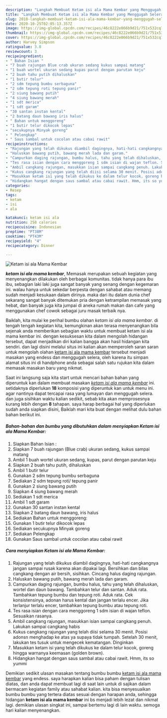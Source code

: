 ```yaml
---
description: "Langkah Membuat Ketam isi ala Mama Kembar yang Menggugah Selera"
title: "Langkah Membuat Ketam isi ala Mama Kembar yang Menggugah Selera"
slug: 2018-langkah-membuat-ketam-isi-ala-mama-kembar-yang-menggugah-selera
date: 2020-10-25T02:05:13.357Z
image: https://img-global.cpcdn.com/recipes/46c8222e066b9d21/751x532cq70/ketam-isi-ala-mama-kembar-foto-resep-utama.jpg
thumbnail: https://img-global.cpcdn.com/recipes/46c8222e066b9d21/751x532cq70/ketam-isi-ala-mama-kembar-foto-resep-utama.jpg
cover: https://img-global.cpcdn.com/recipes/46c8222e066b9d21/751x532cq70/ketam-isi-ala-mama-kembar-foto-resep-utama.jpg
author: Harvey Simpson
ratingvalue: 3.8
reviewcount: 3
recipeingredient:
- " Bahan Isian "
- "7 buah rajungan Blue crab ukuran sedang kukus sampai matang"
- "1 buah wortel ukuran sedang kupas parut dengan parutan keju"
- "2 buah tahu putih dihaluskan"
- "1 butir telur"
- "2 sdm tepung bumbu serbaguna"
- "2 sdm tepung roti tepung panir"
- "2 siung bawang putih"
- "4 siung bawang merah"
- "1 sdt merica"
- "1 sdt garam"
- "30 santan instan kental"
- "2 batang daun bawang iris halus"
- " Bahan untuk menggoreng"
- "1 butir telur dikocok lepas"
- "secukupnya Minyak goreng"
- " Pelengkap"
- " Saus sambal untuk cocolan atau cabai rawit"
recipeinstructions:
- "Rajungan yang telah dikukus diambil dagingnya, hati-hati cangkangnya jangan sampai rusak karena akan dipakai lagi. Bersihkan dan bilas cangkang dengan air bersih, sisihkan. Cincang halus daging rajungan."
- "Haluskan bawang putih, bawang merah lada dan garam."
- "Campurkan daging rajungan, bumbu halus, tahu yang telah dihaluskan, wortel dan daun bawang. Tambahkan telur dan santan. Aduk rata. Tambahkan tepung bumbu dan tepung roti. Aduk rata. Cek konsistensinya, adonan harus kental dan jangan terlalu encer. Jika terlanjur terlalu encer, tambahkan tepung bumbu atau tepung roti."
- "Tes rasa isian dengan cara menggoreng 1 sdm isian di wajan teflon. Sesuaikan rasanya."
- "Ambil cangkang rajungan, masukkan isian sampai cangkang penuh. Lakukan sampai cangkang habis"
- "Kukus cangkang rajungan yang telah diisi selama 30 menit. Posisi adonsn menghadap ke atas ya supaya tidak tumpah. Setelah 30 menit, lakukan tes tusuk untuk mengecek kematangan. Dinginkan"
- "Masukkan ketam isi yang telah dikukus ke dalam telur kocok, goreng hingga warnanya keemasan (golden brown)."
- "Hidangkan hangat dengan saus sambal atau cabai rawit. Hmm, its so yummi"
categories:
- Resep
tags:
- ketam
- isi
- ala

katakunci: ketam isi ala 
nutrition: 258 calories
recipecuisine: Indonesian
preptime: "PT38M"
cooktime: "PT43M"
recipeyield: "4"
recipecategory: Dinner

---
```



![Ketam isi ala Mama Kembar](https://img-global.cpcdn.com/recipes/46c8222e066b9d21/751x532cq70/ketam-isi-ala-mama-kembar-foto-resep-utama.jpg)

<b><i>ketam isi ala mama kembar</i></b>, Memasak merupakan sebuah kegiatan yang menyenangkan dilakukan oleh berbagai komunitas. tidak hanya para ibu ibu, sebagian laki laki juga sangat banyak yang senang dengan kegemaran ini. walau hanya untuk sekedar berpesta dengan sahabat atau memang sudah menjadi kesukaan dalam dirinya. maka dari itu dalam dunia chef sekarang sangat banyak ditemukan pria dengan ketrampilan memasak yang hebat, dan banyak juga kita jumpai di aneka rumah makan dan cafe yang menggunakan chef cowok sebagai juru masak terbaik nya.



Baiklah, kita mulai ke perihal bumbu olahan <i>ketam isi ala mama kembar</i>. di tengah tengah kegiatan kita, kemungkinan akan terasa menyenangkan bila sejenak anda memberikan sebagian waktu untuk membuat ketam isi ala mama kembar ini. dengan kesuksesan kita dalam mengolah hidangan tersebut, dapat menjadikan diri kalian bangga akan hasil hidangan kita sendiri. dan lagi disini melalui situs ini kalian akan memperoleh saran saran untuk mengolah olahan <u>ketam isi ala mama kembar</u> tersebut menjadi masakan yang endess dan menggugah selera, oleh karena itu simpan alamat situs ini di handphone anda sebagai salah satu rujukan kita dalam memasak masakan baru yang nikmat.


Saat ini langsung saja kita start untuk mencari bahan bahan yang diperuntuk kan dalam membuat masakan <u><i>ketam isi ala mama kembar</i></u> ini. setidaknya diperlukan <b>18</b> komposisi yang diperuntuk kan untuk menu ini. agar nantinya dapat tercapai rasa yang lumayan dan menggugah selera. dan juga sisihkan waktu kalian sedikit, sebab kita akan memprosesnya kurang lebih dengan <b>8</b> tahapan. saya harap berbagai hal yang diperlukan sudah anda siapkan disini, Baiklah mari kita buat dengan melihat dulu bahan bahan berikut ini.

<!--inarticleads1-->

##### Bahan-bahan dan bumbu yang dibutuhkan dalam menyiapkan Ketam isi ala Mama Kembar:

1. Siapkan  Bahan Isian :
1. Siapkan 7 buah rajungan (Blue crab) ukuran sedang, kukus sampai matang
1. Ambil 1 buah wortel ukuran sedang, kupas, parut dengan parutan keju
1. Siapkan 2 buah tahu putih, dihaluskan
1. Ambil 1 butir telur
1. Gunakan 2 sdm tepung bumbu serbaguna
1. Sediakan 2 sdm tepung roti/ tepung panir
1. Gunakan 2 siung bawang putih
1. Siapkan 4 siung bawang merah
1. Sediakan 1 sdt merica
1. Ambil 1 sdt garam
1. Gunakan 30 santan instan kental
1. Siapkan 2 batang daun bawang, iris halus
1. Sediakan  Bahan untuk menggoreng:
1. Gunakan 1 butir telur dikocok lepas
1. Sediakan secukupnya Minyak goreng
1. Sediakan  Pelengkap
1. Gunakan  Saus sambal untuk cocolan atau cabai rawit




<!--inarticleads2-->

##### Cara menyiapkan Ketam isi ala Mama Kembar:

1. Rajungan yang telah dikukus diambil dagingnya, hati-hati cangkangnya jangan sampai rusak karena akan dipakai lagi. Bersihkan dan bilas cangkang dengan air bersih, sisihkan. Cincang halus daging rajungan.
1. Haluskan bawang putih, bawang merah lada dan garam.
1. Campurkan daging rajungan, bumbu halus, tahu yang telah dihaluskan, wortel dan daun bawang. Tambahkan telur dan santan. Aduk rata. Tambahkan tepung bumbu dan tepung roti. Aduk rata. Cek konsistensinya, adonan harus kental dan jangan terlalu encer. Jika terlanjur terlalu encer, tambahkan tepung bumbu atau tepung roti.
1. Tes rasa isian dengan cara menggoreng 1 sdm isian di wajan teflon. Sesuaikan rasanya.
1. Ambil cangkang rajungan, masukkan isian sampai cangkang penuh. Lakukan sampai cangkang habis
1. Kukus cangkang rajungan yang telah diisi selama 30 menit. Posisi adonsn menghadap ke atas ya supaya tidak tumpah. Setelah 30 menit, lakukan tes tusuk untuk mengecek kematangan. Dinginkan
1. Masukkan ketam isi yang telah dikukus ke dalam telur kocok, goreng hingga warnanya keemasan (golden brown).
1. Hidangkan hangat dengan saus sambal atau cabai rawit. Hmm, its so yummi




Demikian sedikit ulasan masakan tentang bumbu bumbu <u>ketam isi ala mama kembar</u> yang endess. saya harapkan kalian bisa paham dengan tulisan diatas, dan anda dapat membuat lagi di saat lain untuk di sajikan dalam bermacam kegiatan family atau sahabat kalian. kita bisa menyesuaikan bumbu bumbu yang tertera diatas sesuai dengan harapan anda, sehingga hidangan <b>ketam isi ala mama kembar</b> ini bs menjadi lebih lezat dan nikmat lagi. demikian ulasan singkat ini, sampai bertemu lagi di lain waktu. semoga hari kalian menyenangkan.
